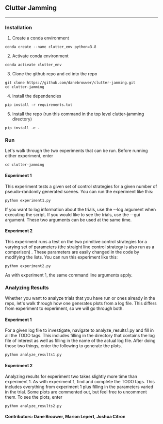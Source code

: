 ## Clutter Jamming
---
### Installation

1. Create a conda environment 
```
conda create --name clutter_env python=3.8
```
2. Activate conda environment 
```
conda activate clutter_env 
```
3. Clone the github repo and cd into the repo
```
git clone https://github.com/danebrouwer/clutter-jamming.git
cd clutter-jamming
```
4. Install the dependencies
```
pip install -r requirements.txt
```
5. Install the repo (run this command in the top level clutter-jamming directory)
```
pip install -e .
```

### Run
Let's walk through the two experiments that can be run. Before running either experiment, enter
```
cd clutter-jamming
```
#### Experiment 1
This experiment tests a given set of control strategies for a given number of pseudo-randomly generated scenes. You can run the experiment like this:
```
python experiment1.py
```
If you want to log information about the trials, use the --log argument when executing the script. If you would like to see the trials, use the --gui argument. These two arguments can be used at the same time.

#### Experiment 2
This experiment runs a test on the two primitive control strategies for a varying set of parameters (the straight line control strategy is also run as a comparison) . These parameters are easily changed in the code by modifying the lists. You can run this experiment like this:
```
python experiment2.py
```
As with experiment 1, the same command line arguments apply.

### Analyzing Results
Whether you want to analyze trials that you have run or ones already in the repo, let's walk through how one generates plots from a log file. This differs from experiment to experiment, so we will go through both.

#### Experiment 1
For a given log file to investigate, navigate to analyze_results1.py and fill in all the TODO tags. This includes filling in the directory that contains the log file of interest as well as filling in the name of the actual log file. After doing those two things, enter the following to generate the plots.
```
python analyze_results1.py
```

#### Experiment 2
Analyzing results for experiment two takes slightly more time than experiment 1. As with experiment 1, find and complete the TODO tags. This includes everything from experiment 1 plus filling in the parameters varied in the trial. Some plots are commented out, but feel free to uncomment them. To see the plots, enter
```
python analyze_results2.py
```
#### Contributors: Dane Brouwer, Marion Lepert, Joshua Citron
